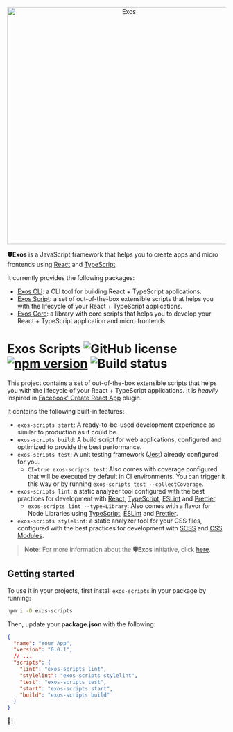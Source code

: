 <p align="center">
  <a href="https://github.com/nanovazquez/exos">
    <img alt="Exos" src="https://raw.githubusercontent.com/nanovazquez/exos/master/exos-logo.png" width="546">
  </a>
</p>

**🛡️Exos** is a JavaScript framework that helps you to create apps and micro frontends using [React](https://github.com/facebook/react) and [TypeScript](https://github.com/Microsoft/TypeScript).

It currently provides the following packages:

- [Exos CLI](https://github.com/exosjs/exos-cli): a CLI tool for building React + TypeScript applications.
- [Exos Script](https://github.com/exosjs/exos-scripts): a set of out-of-the-box extensible scripts that helps you with the lifecycle of your React + TypeScript applications.
- [Exos Core](https://github.com/exosjs/exos-core): a library with core scripts that helps you to develop your React + TypeScript application and micro frontends.

# Exos Scripts ![GitHub license](https://img.shields.io/badge/license-MIT-blue.svg) [![npm version](https://img.shields.io/npm/v/exos-scripts.svg?style=flat)](https://www.npmjs.com/package/exos-scripts) ![Build status](https://github.com/exosjs/exos-scripts/workflows/CI-CD/badge.svg?branch=master&event=push)

This project contains a set of out-of-the-box extensible scripts that helps you with the lifecycle of your React + TypeScript applications. It is _heavily_ inspired in [Facebook' Create React App](https://github.com/facebookincubator/create-react-app) plugin.

It contains the following built-in features:

- `exos-scripts start`: A ready-to-be-used development experience as similar to production as it could be.
- `exos-scripts build`: A build script for web applications, configured and optimized to provide the best performance.
- `exos-scripts test`: A unit testing framework ([Jest](https://jestjs.io/)) already configured for you.
  - `CI=true exos-scripts test`: Also comes with coverage configured that will be executed by default in CI environments. You can trigger it this way or by running `exos-scripts test --collectCoverage`.
- `exos-scripts lint`: a static analyzer tool configured with the best practices for development with [React](https://reactjs.org/), [TypeScript](https://www.typescriptlang.org/), [ESLint](https://eslint.org/) and [Prettier](https://prettier.io/).
  - `exos-scripts lint --type=Library`: Also comes with a flavor for Node Libraries using [TypeScript](https://www.typescriptlang.org/), [ESLint](https://eslint.org/) and [Prettier](https://prettier.io/).
- `exos-scripts stylelint`: a static analyzer tool for your CSS files, configured with the best practices for development with [SCSS](https://sass-lang.com/guide) and [CSS Modules](https://github.com/css-modules/css-modules).

> **Note:** For more information about the **🛡️Exos** initiative, click [here](https://github.com/nanovazquez/exos).

## Getting started

To use it in your projects, first install `exos-scripts` in your package by running:

```bash
npm i -D exos-scripts
```

Then, update your **package.json** with the following:

```json
{
  "name": "Your App",
  "version": "0.0.1",
  // ...
  "scripts": {
    "lint": "exos-scripts lint",
    "stylelint": "exos-scripts stylelint",
    "test": "exos-scripts test",
    "start": "exos-scripts start",
    "build": "exos-scripts build"
  }
}
```

🚀!
